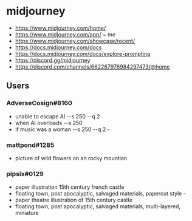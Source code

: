 # midjourney

* https://www.midjourney.com/home/
* https://www.midjourney.com/app/ ~ me
* https://www.midjourney.com/showcase/recent/
* https://docs.midjourney.com/docs
* https://docs.midjourney.com/docs/explore-prompting
* https://discord.gg/midjourney
* https://discord.com/channels/662267976984297473/@home

## Users

### AdverseCosign#8160

* unable to escape AI --s 250 --q 2
* when AI overloads --s 250
* if music was a woman --s 250 --q 2 -

### mattpond#1285

* picture of wild flowers on an rocky mountian

### pipsix#0129

* paper illustration 15th century french castle
* floating town, post apocalyptic, salvaged materials, papercut style -
* paper theatre illustration of 15th century castle
* floating town, post apocalyptic, salvaged materials, multi-layered, miniature